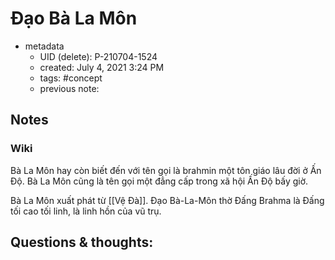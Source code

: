 # Đạo Bà La Môn

- metadata
	- UID (delete): P-210704-1524
	- created: July 4, 2021 3:24 PM
	- tags: #concept 
	- previous note:

## Notes
### Wiki
Bà La Môn hay còn biết đến với tên gọi là brahmin một tôn giáo lâu đời ở Ấn Độ. Bà La Môn cũng là tên gọi một đẳng cấp trong xã hội Ấn Độ bấy giờ.

Bà La Môn xuất phát từ [[Vệ Đà]]. Đạo Bà-La-Môn thờ Đấng Brahma là Đấng tối cao tối linh, là linh hồn của vũ trụ.

## Questions & thoughts:

